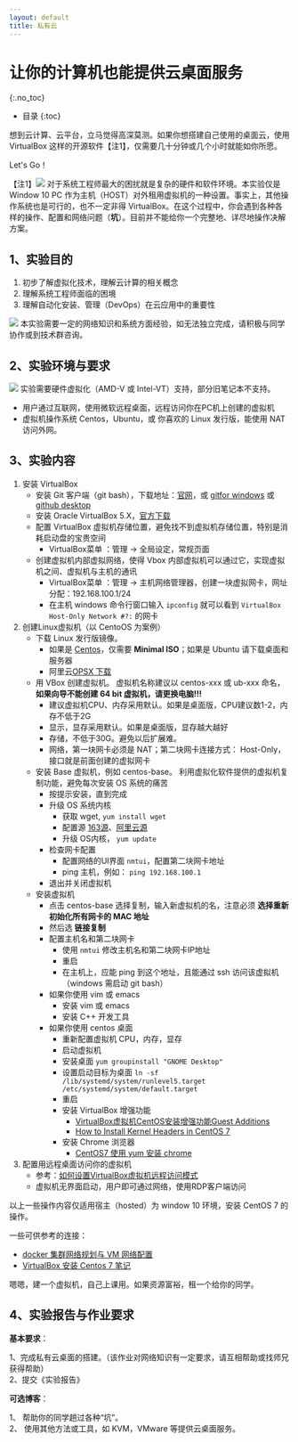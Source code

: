 ```yaml
---
layout: default
title: 私有云
---
```


# 让你的计算机也能提供云桌面服务
{:.no_toc}

* 目录
{:toc}

想到云计算、云平台，立马觉得高深莫测。如果你想搭建自己使用的桌面云，使用 VirtualBox 这样的开源软件【注1】，仅需要几十分钟或几个小时就能如你所愿。

Let's Go！

【注1】![](https://pmlpml.github.io/unity3d-learning/images/drf/info.png) 对于系统工程师最大的困扰就是复杂的硬件和软件环境。本实验仅是Window 10 PC 作为主机（HOST）对外租用虚拟机的一种设置。事实上，其他操作系统也是可行的，也不一定非得 VirtualBox。在这个过程中，你会遇到各种各样的操作、配置和网络问题（**坑**）。目前并不能给你一个完整地、详尽地操作决解方案。

## 1、实验目的

1. 初步了解虚拟化技术，理解云计算的相关概念
2. 理解系统工程师面临的困境
3. 理解自动化安装、管理（DevOps）在云应用中的重要性

![](https://pmlpml.github.io/unity3d-learning/images/drf/info.png) 本实验需要一定的网络知识和系统方面经验，如无法独立完成，请积极与同学协作或到技术群咨询。

## 2、实验环境与要求

![](https://pmlpml.github.io/unity3d-learning/images/drf/info.png) 实验需要硬件虚拟化（AMD-V 或 Intel-VT）支持，部分旧笔记本不支持。

* 用户通过互联网，使用微软远程桌面，远程访问你在PC机上创建的虚拟机
* 虚拟机操作系统 Centos，Ubuntu，或 你喜欢的 Linux 发行版，能使用 NAT 访问外网。

## 3、实验内容

1. 安装 VirtualBox
    - 安装 Git 客户端（git bash），下载地址：[官网](https://git-scm.com/downloads/)，或 [gitfor windows](https://gitforwindows.org/) 或 [github desktop](https://desktop.github.com/)
    - 安装 Oracle VirtualBox 5.X，[官方下载](https://www.virtualbox.org/)
    - 配置 VirtualBox 虚拟机存储位置，避免找不到虚拟机存储位置，特别是消耗启动盘的宝贵空间 
        - VirtualBox菜单 ：管理 -\> 全局设定，常规页面
    - 创建虚拟机内部虚拟网络，使得 Vbox 内部虚拟机可以通过它，实现虚拟机之间、虚拟机与主机的通讯
        - VirtualBox菜单 ：管理 -\> 主机网络管理器，创建一块虚拟网卡，网址分配：192.168.100.1/24
        - 在主机 windows 命令行窗口输入 `ipconfig` 就可以看到 `VirtualBox Host-Only Network #?:` 的网卡
2. 创建Linux虚拟机（以 CentoOS 为案例）
    - 下载 Linux 发行版镜像。
        - 如果是 [Centos](https://www.centos.org/download/)，仅需要 **Minimal ISO**；如果是 Ubuntu 请下载桌面和服务器
        - 阿里云[OPSX 下载](https://opsx.alibaba.com/mirror) 
    - 用 VBox 创建虚拟机。 虚拟机名称建议以 centos-xxx 或 ub-xxx 命名，**如果向导不能创建 64 bit 虚拟机，请更换电脑!!!**
        - 建议虚拟机CPU、内存采用默认。如果是桌面版，CPU建议数1-2，内存不低于2G
        - 显示，显存采用默认。如果是桌面版，显存越大越好
        - 存储，不低于30G。避免以后扩展难。
        - 网络，第一块网卡必须是 NAT；第二块网卡连接方式： Host-Only，接口就是前面创建的虚拟网卡
    - 安装 Base 虚拟机，例如 centos-base。 利用虚拟化软件提供的虚拟机复制功能，避免每次安装 OS 系统的痛苦
        - 按提示安装，直到完成
        - 升级 OS 系统内核
            - 获取 wget, `yum install wget`
            - 配置源 [163源](http://mirrors.163.com/.help/centos.html)、[阿里云源](https://opsx.alibaba.com/mirror)
            - 升级 OS内核， `yum update`
        - 检查网卡配置
            - 配置网络的UI界面 `nmtui`，配置第二块网卡地址
            - ping 主机，例如： `ping 192.168.100.1` 
        - 退出并关闭虚拟机
    - 安装虚拟机
        - 点击 centos-base 选择复制，输入新虚拟机的名，注意必须 **选择重新初始化所有网卡的 MAC 地址**
        - 然后选 **链接复制**  
        - 配置主机名和第二块网卡
           - 使用 `nmtui` 修改主机名和第二块网卡IP地址
           - 重启
           - 在主机上，应能 ping 到这个地址，且能通过 ssh 访问该虚拟机（windows 需启动 git bash）
        - 如果你使用 vim 或 emacs
           - 安装 vim 或 emacs
           - 安装 C++ 开发工具
        - 如果你使用 centos 桌面
           - 重新配置虚拟机 CPU，内存，显存
           - 启动虚拟机
           - 安装桌面 `yum groupinstall "GNOME Desktop"`
           - 设置启动目标为桌面 `ln -sf /lib/systemd/system/runlevel5.target /etc/systemd/system/default.target`
           - 重启
           - 安装 VirtualBox 增强功能
               - [VirtualBox虚拟机CentOS安装增强功能Guest Additions](https://www.jianshu.com/p/7c556c783bb2)
               - [How to Install Kernel Headers in CentOS 7](https://www.tecmint.com/install-kernel-headers-in-centos-7/)
           - 安装 Chrome 浏览器
               - [CentOS7 使用 yum 安装 chrome](https://blog.csdn.net/pmlpml/article/details/70953626)
3. 配置用远程桌面访问你的虚拟机
    - 参考：[如何设置VirtualBox虚拟机远程访问模式](https://www.jianshu.com/p/6f0f35fa2c4f)
    - 虚拟机无界面启动，用户即可通过网络，使用RDP客户端访问

以上一些操作内容仅适用宿主（hosted）为 window 10 环境，安装 CentOS 7 的操作。

一些可供参考的连接：

* [docker 集群网络规划与 VM 网络配置](https://blog.csdn.net/pmlpml/article/details/53786382)
* [VirtualBox 安装 Centos 7 笔记](https://blog.csdn.net/pmlpml/article/details/51534210)

嗯嗯，建一个虚拟机，自己上课用。如果资源富裕，租一个给你的同学。

## 4、实验报告与作业要求

**基本要求**：

1、完成私有云桌面的搭建。（该作业对网络知识有一定要求，请互相帮助或找师兄获得帮助）  
2、提交《实验报告》  

**可选博客**：

1、 帮助你的同学趟过各种“坑”。  
2、 使用其他方法或工具，如 KVM，VMware 等提供云桌面服务。

